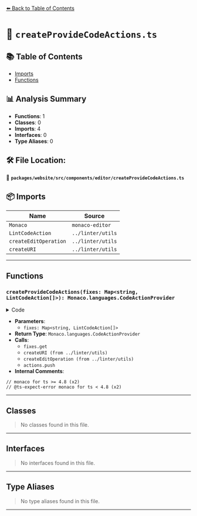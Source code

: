 [⬅️ Back to Table of Contents](../../../../../index.md)

# 📄 `createProvideCodeActions.ts`

## 📚 Table of Contents

- [Imports](#imports)
- [Functions](#functions)

## 📊 Analysis Summary

- **Functions**: 1
- **Classes**: 0
- **Imports**: 4
- **Interfaces**: 0
- **Type Aliases**: 0

## 🛠️ File Location:
📂 **`packages/website/src/components/editor/createProvideCodeActions.ts`**

## 📦 Imports

| Name | Source |
|------|--------|
| `Monaco` | `monaco-editor` |
| `LintCodeAction` | `../linter/utils` |
| `createEditOperation` | `../linter/utils` |
| `createURI` | `../linter/utils` |


---

## Functions

### `createProvideCodeActions(fixes: Map<string, LintCodeAction[]>): Monaco.languages.CodeActionProvider`

<details><summary>Code</summary>

```ts
export function createProvideCodeActions(
  fixes: Map<string, LintCodeAction[]>,
): Monaco.languages.CodeActionProvider {
  return {
    provideCodeActions(
      model,
      _range,
      context,
    ): Monaco.languages.ProviderResult<Monaco.languages.CodeActionList> {
      if (context.only !== 'quickfix') {
        return {
          actions: [],
          dispose(): void {
            /* nop */
          },
        };
      }
      const actions: Monaco.languages.CodeAction[] = [];
      for (const marker of context.markers) {
        const messages = fixes.get(createURI(marker)) ?? [];
        for (const message of messages) {
          const editOperation = createEditOperation(model, message);
          actions.push({
            diagnostics: [marker],
            edit: {
              edits: [
                {
                  resource: model.uri,
                  // monaco for ts >= 4.8
                  textEdit: editOperation,
                  // @ts-expect-error monaco for ts < 4.8
                  edit: editOperation,
                },
              ],
            },
            isPreferred: message.isPreferred,
            kind: 'quickfix',
            title: message.message + (message.code ? ` (${message.code})` : ''),
          });
        }
      }
      return {
        actions,
        dispose(): void {
          /* nop */
        },
      };
    },
  };
}
```
</details>

- **Parameters**:
  - `fixes: Map<string, LintCodeAction[]>`
- **Return Type**: `Monaco.languages.CodeActionProvider`
- **Calls**:
  - `fixes.get`
  - `createURI (from ../linter/utils)`
  - `createEditOperation (from ../linter/utils)`
  - `actions.push`
- **Internal Comments**:
```
// monaco for ts >= 4.8 (x2)
// @ts-expect-error monaco for ts < 4.8 (x2)
```


---

## Classes

> No classes found in this file.


---

## Interfaces

> No interfaces found in this file.


---

## Type Aliases

> No type aliases found in this file.


---